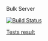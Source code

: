 Bulk Server

[![Build Status](https://travis-ci.org/flanker-d/otuscpp_12_bulk_server.svg?branch=master)](https://travis-ci.org/flanker-d/otuscpp_12_bulk_server)

[Tests result](http://telegra.ph/Testirovanie-funkcij-chteniya-iz-soketa-boostasio-04-07)
